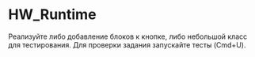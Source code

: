 HW_Runtime
==========

Реализуйте либо добавление блоков к кнопке, либо небольшой класс для тестирования. Для проверки задания запускайте тесты (Cmd+U).
